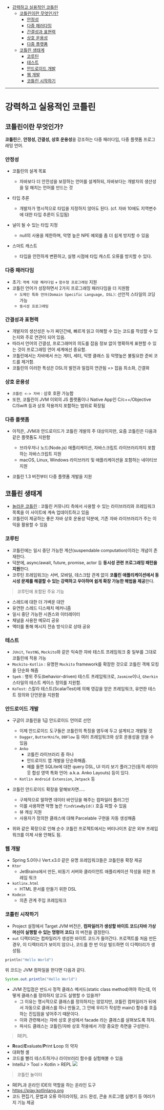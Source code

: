- [강력하고 실용적인 코틀린](#강력하고-실용적인-코틀린)
  - [코틀린이란 무엇인가?](#코틀린이란-무엇인가)
    - [안정성](#안정성)
    - [다중 패러다임](#다중-패러다임)
    - [간결성과 표현력](#간결성과-표현력)
    - [상호 운용성](#상호-운용성)
    - [다중 플랫폼](#다중-플랫폼)
  - [코틀린 생태계](#코틀린-생태계)
    - [코루틴](#코루틴)
    - [테스트](#테스트)
    - [안드로이드 개발](#안드로이드-개발)
    - [웹 개발](#웹-개발)
    - [코틀린 시작하기](#코틀린-시작하기)

---

# 강력하고 실용적인 코틀린

## 코틀린이란 무엇인가?

**코틀린**은, **안정성, 간결성, 상호 운용성**을 강조하는 다중 패러다임, 다중 플랫폼 프로그래밍 언어.

### 안정성

- 코틀린의 설계 목표
  - 자바보다 더 안전성을 보장하는 언어를 설계하되, 자바보다는 개발자의 생산성을 덜 해치는 언어를 만드는 것

- 타입 추론
  - 개발자가 명시적으로 타입을 지정하지 않아도 된다. (cf. 자바 10에도 지역변수에 대한 타입 추론이 도입됨)
- 널이 될 수 있는 타입 지정
  - null의 사용을 제한하며, 악명 높은 NPE 예외를 좀 더 쉽게 방지할 수 있음
- 스마트 캐스트
  - 타입을 안전하게 변환하고, 실행 시점에 타입 캐스트 오류를 방지할 수 있다.


### 다중 패러다임

- 초기: `객체 지향 패러다임` + `함수형 프로그래밍` 지원
- 코틀린 언어가 성장하면서 2가지 프로그래밍 패러다임을 더 지원함
  - `도메인 특화 언어(Domain Specific Language, DSL)`: 선언적 스타일의 코딩 가능
  - `동시성 프로그래밍`



### 간결성과 표현력

- 개발자의 생산성은 누가 짜던간에, 빠르게 읽고 이해할 수 있는 코드를 작성할 수 있는지와 주로 연관이 되어 있음.
- 따라서 언어의 간결성, 프로그래머의 의도를 잡음 정보 없이 명확하게 표현할 수 있는 것이 프로그래밍 언어 세계에선 중요함.
- 코틀린에서는 자바에서 쓰는 게터, 세터, 익명 클래스 등 악명높은 불필요한 준비 코드를 제거함.
- 코틀린의 이러한 특성은 DSL의 발전과 밀접히 연관됨 => 잡음 최소화, 간결화

### 상호 운용성

- `코틀린 <-> 자바` : 상호 호환 가능함
- 또한, 코틀린이 JVM 이외의 JS 플랫폼이나 Native App인 C/c++/Objective C/Swift 등과 상호 작용까지 포함하는 범위로 확장됨

### 다중 플랫폼

- 아직은, JVM과 안드로이드가 코틀린 개발의 주 대상이지만, 요즘 코틀린은 다음과 같은 플랫폼도 지원함
  - 브라우저나 노드(Node.js) 애플리케이션, 자바스크립트 라이브러리까지 포함하는 자바스크립트 지원
  - macOS, Linux, Windows 라이브러리 및 애플리케이션을 포함하는 네이티브 지원

- 코틀린 1.3 버전부터 다중 플랫폼 개발을 지원


## 코틀린 생태계

- [놀라운 코틀린](https://kotlin.link) : 코틀린 커뮤니티 측에서 사용할 수 있는 라이브러리와 프레임워크 목록을 이 사이트에 계속 업데이트하고 있음
- 코틀린이 제공하는 좋은 자바 상호 운용성 덕분에, 기존 자바 라이브러리가 주는 이익을 활용할 수 있음

### 코루틴

- 코틀린에는 일시 중단 가능한 계산(suspendable computation)이라는 개념이 존재한다.
- 덕분에, async/await, future, promise, actor 등 **동시성 관련 프로그래밍 패턴을 지원**한다.
- 코루틴 프레임워크는 서버, 모바일, 데스크탑 관계 없이 **코틀린 애플리케이션에서 동시성 문제를 해결할 수 있는 강력하고 우아하며 쉽게 확장 가능한 해법을 제공**한다.

> 코루틴에 포함된 주요 기능

- 스레드에 대한 더 가벼운 대안
- 유연한 스레드 디스패치 메커니즘
- 일시 중단 가능한 시퀀스와 이터레이터
- 채널을 사용한 메모리 공유
- 액터를 통해 메시지 전송 방식으로 상태 공유

### 테스트

- `JUnit`, `TestNG`, `Mockito`와 같은 익숙한 자바 테스트 프레임워크 중 일부를 그대로 코틀린에 적용 가능
- `Mockito-Kotlin` : 유명한 `Mockito` framework를 확장한 것으로 코틀린 객체 모킹을 단순화 해줌
- `Spek` : 행위 주도(behavior-driven) 테스트 프레임워크로, `Jasmine`이나, `Gherkin` 스타일의 테스트 케이스 정의를 지원함.
- `KoTest`: 스칼라 테스트(ScalarTest)에 의해 영감을 얻은 프레임워크, 유연한 테스트 정의와 단언문을 지원함

### 안드로이드 개발

- 구글이 코틀린을 1급 안드로이드 언어로 선언
  - 이제 안드로이드 도구들은 코틀린의 특징을 염두에 두고 설계되고 개발될 것
  - `Dagger`, `ButterKnife`, `DBFlow` 등 여러 프레임워크와 상호 운용성을 얻을 수 있음
  - `Anko`
    - 코틀린 라이브러리 중 하나
    - 안드로이드 앱 개발을 단순화해줌.
    - 예를 들면 SQLite에 대한 query DSL, UI 미리 보기 플러그인(동적 레이아웃 합성 영역 특화 언어: a.k.a. Anko Layouts) 등이 있다.
  - `Kotlin Android Extension`, `Jetpack` 등

- 코틀린 안드로이드 확장을 말해보자면.....
  - 구체적으로 말하면 데이터 바인딩을 해주는 컴파일러 플러그인
  - 이를 사용하면 악명 높은 `findViewById()` 호출 피할 수 있음
  - 뷰 캐싱 지원
  - 사용자가 정의한 클래스에 대해 Parcelable 구현을 자동 생성해줌 
- 위와 같은 확장으로 인해 순수 코틀린 프로젝트에서는 버터나이프 같은 외부 프레임 워크를 이제 사용 안해도 됨.

### 웹 개발

- Spring 5.0이나 Vert.x3.0 같은 유명 프레임워크들은 코틀린용 확장 제공
- `Ktor`
  - JetBrains에서 만든, 비동기 서버와 클라이언트 애플리케이션 작성을 위한 프레임 워크
- `kotlinx.html`
  - HTML 문서를 만들기 위한 DSL
- `Kodein`
  - 의존 관계 주입 프레임워크

### 코틀린 시작하기

- Project 설정에서 Target JVM 버전은, **컴파일러가 생성할 바이트 코드(자바 가상 머신이 실행할 수 있는 명령어 코드)** 의 버전을 결정한다. 
- `out` 디렉터리는 컴파일러가 생성한 바이트 코드가 들어간다. 프로젝트를 처음 만든 경우, 이 디렉터리가 보이지 않으나, 코드를 한 번 이상 빌드하면 이 디렉터리가 생성됨.

```kt
println("Hello World")
```
위 코드는 JVM 컴파일을 한다면 다음과 같다.

```java
System.out.println("Hello World")
```

- JVM 진입점은 반드시 정적 클래스 메서드(static class method)여야 하는데, 어떻게 클래스를 정의하지 않고도 실행할 수 있을까?
  - 그 이유는 명시적으로 클래스를 정의하지는 않았지만, 코틀린 컴파일러가 뒤에서 자동으로 클래스를 하나 만들고, 그 안에 우리가 작성한 main() 함수를 호출하는 진입점을 넣어주기 때문이다.
  - 이와 관련해서는 자바 상호 운성에서 facade 라는 클래스를 살펴보도록 하자.
  - 파사드 클래스는 코틀린/자바 상호 작용에서 가장 중요한 측면을 구성한다.

> REPL

- **R**ead/**E**valuate/**P**rint **L**oop 의 약자
- 대화형 셸
- 코드를 빨리 테스트하거나 라이브러리 함수를 실험해볼 수 있음
- IntelliJ > Tool > Kotlin > REPL
![](/images/2022-11-15-01-49-57.png)

> 코틀린 놀이터

- REPL과 온라인 IDE의 역할을 하는 온라인 도구
- https://play.kotlinlang.org
- 코드 편집기, 문법과 오류 하이라이팅, 코드 완성, 콘솔 프로그램 실행기 등 여러가지 기능 제공
